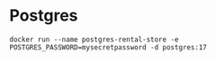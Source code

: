 # Postgres
```docker
docker run --name postgres-rental-store -e POSTGRES_PASSWORD=mysecretpassword -d postgres:17
```
